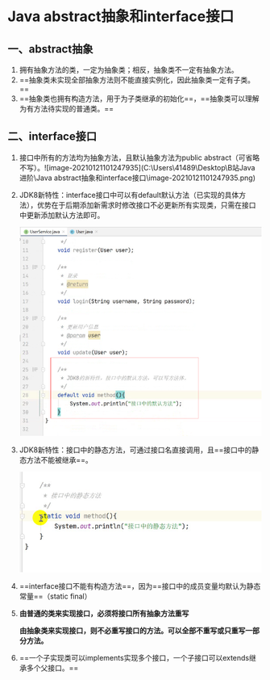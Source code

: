 # Java abstract抽象和interface接口

## 一、abstract抽象

1. 拥有抽象方法的类，一定为抽象类；相反，抽象类不一定有抽象方法。
2. ==抽象类未实现全部抽象方法则不能直接实例化，因此抽象类一定有子类。==
3. ==抽象类也拥有构造方法，用于为子类继承的初始化==，==抽象类可以理解为有方法待实现的普通类。==

## 二、interface接口

1. 接口中所有的方法均为抽象方法，且默认抽象方法为public abstract（可省略不写）。![image-20210121101247935](C:\Users\41489\Desktop\B站Java进阶\Java abstract抽象和interface接口\image-20210121101247935.png)

2. JDK8新特性：interface接口中可以有default默认方法（已实现的具体方法），优势在于后期添加新需求时修改接口不必更新所有实现类，只需在接口中更新添加默认方法即可。

   ![image-20210121101704270](image-20210121101704270.png)

3. JDK8新特性：接口中的静态方法，可通过接口名直接调用，且==接口中的静态方法不能被继承==。

   ![image-20210122053310931](image-20210122053310931.png)

4. ==interface接口不能有构造方法==，因为==接口中的成员变量均默认为静态常量==（static final）

5. **由普通的类来实现接口，必须将接口所有抽象方法重写**

   **由抽象类来实现接口，则不必重写接口的方法。可以全部不重写或只重写一部分方法。**

6. ==一个子实现类可以implements实现多个接口，一个子接口可以extends继承多个父接口。==

